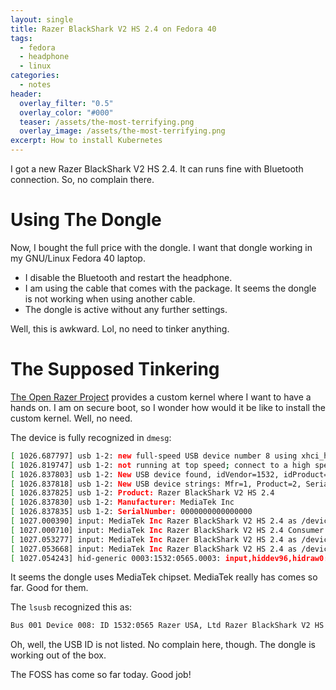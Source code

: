 ```yaml
---
layout: single
title: Razer BlackShark V2 HS 2.4 on Fedora 40
tags:
  - fedora
  - headphone
  - linux
categories:
  - notes
header:
  overlay_filter: "0.5"
  overlay_color: "#000"
  teaser: /assets/the-most-terrifying.png
  overlay_image: /assets/the-most-terrifying.png
excerpt: How to install Kubernetes
---
```

I got a new Razer BlackShark V2 HS 2.4. It can runs fine with Bluetooth connection. So, no complain there.

# Using The Dongle

Now, I bought the full price with the dongle. I want that dongle working in my GNU/Linux Fedora 40 laptop.

- I disable the Bluetooth and restart the headphone.
- I am using the cable that comes with the package. It seems the dongle is not working when using another cable.
- The dongle is active without any further settings.

Well, this is awkward. Lol, no need to tinker anything.

# The Supposed Tinkering

[The Open Razer Project](https://openrazer.github.io/#devices) provides a custom kernel where I want to have a hands on. I am on secure boot, so I wonder how would it be like to install the custom kernel. Well, no need.

The device is fully recognized in `dmesg`:

```bash
[ 1026.687797] usb 1-2: new full-speed USB device number 8 using xhci_hcd
[ 1026.819747] usb 1-2: not running at top speed; connect to a high speed hub
[ 1026.837803] usb 1-2: New USB device found, idVendor=1532, idProduct=0565, bcdDevice= 1.00
[ 1026.837818] usb 1-2: New USB device strings: Mfr=1, Product=2, SerialNumber=3
[ 1026.837825] usb 1-2: Product: Razer BlackShark V2 HS 2.4
[ 1026.837830] usb 1-2: Manufacturer: MediaTek Inc
[ 1026.837835] usb 1-2: SerialNumber: 0000000000000000
[ 1027.000390] input: MediaTek Inc Razer BlackShark V2 HS 2.4 as /devices/pci0000:00/0000:00:08.1/0000:06:00.3/usb1/1-2/1-2:1.3/0003:1532:0565.0003/input/input25
[ 1027.000710] input: MediaTek Inc Razer BlackShark V2 HS 2.4 Consumer Control as /devices/pci0000:00/0000:00:08.1/0000:06:00.3/usb1/1-2/1-2:1.3/0003:1532:0565.0003/input/input26
[ 1027.053277] input: MediaTek Inc Razer BlackShark V2 HS 2.4 as /devices/pci0000:00/0000:00:08.1/0000:06:00.3/usb1/1-2/1-2:1.3/0003:1532:0565.0003/input/input27
[ 1027.053668] input: MediaTek Inc Razer BlackShark V2 HS 2.4 as /devices/pci0000:00/0000:00:08.1/0000:06:00.3/usb1/1-2/1-2:1.3/0003:1532:0565.0003/input/input28
[ 1027.054243] hid-generic 0003:1532:0565.0003: input,hiddev96,hidraw0: USB HID v1.10 Device [MediaTek Inc Razer BlackShark V2 HS 2.4] on usb-0000:06:00.3-2/input3
```

It seems the dongle uses MediaTek chipset. MediaTek really has comes so far. Good for them.

The `lsusb` recognized this as:

```bash
Bus 001 Device 008: ID 1532:0565 Razer USA, Ltd Razer BlackShark V2 HS 2.4
```

Oh, well, the USB ID is not listed. No complain here, though. The dongle is working out of the box.

The FOSS has come so far today. Good job!